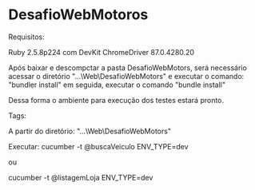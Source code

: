 # DesafioWebMotoros

Requisitos:

Ruby 2.5.8p224 com DevKit
ChromeDriver 87.0.4280.20

Após baixar e descompctar a pasta DesafioWebMotors, será necessário acessar o diretório "...\Web\DesafioWebMotors" 
e executar o comando: "bundler install" 
em seguida, executar o comando "bundle install"

Dessa forma o ambiente para execução dos testes estará pronto.

Tags:

A partir do diretório: "...\Web\DesafioWebMotors"

Executar: 
cucumber -t @buscaVeiculo   ENV_TYPE=dev

ou

cucumber -t @listagemLoja   ENV_TYPE=dev
